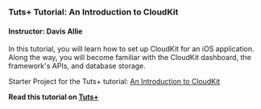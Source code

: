 ### Tuts+ Tutorial: An Introduction to CloudKit

#### Instructor: Davis Allie

In this tutorial, you will learn how to set up CloudKit for an iOS application. Along the way, you will become familiar with the CloudKit dashboard, the framework's APIs, and database storage.

Starter Project for the Tuts+ tutorial: [An Introduction to CloudKit](http://code.tutsplus.com/tutorials/an-introduction-to-cloudkit--cms-23775)

**Read this tutorial on [Tuts+](https://code.tutsplus.com)**
